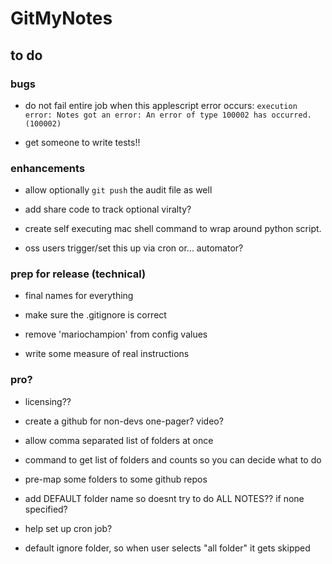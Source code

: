# GitMyNotes

## to do

### bugs

* do not fail entire job when this applescript error occurs: `execution error: Notes got an error: An error of type 100002 has occurred. (100002)`

* get someone to write tests!!


### enhancements

* allow optionally `git push` the audit file as well

* add share code to track optional viralty?

* create self executing mac shell command to wrap around python script. 

* oss users trigger/set this up via cron or... automator?


### prep for release (technical)

* final names for everything

* make sure the .gitignore is correct

* remove 'mariochampion' from config values 

* write some measure of real instructions


### pro?

* licensing??

* create a github for non-devs one-pager? video? 

* allow comma separated list of folders at once

* command to get list of folders and counts so you can decide what to do

* pre-map some folders to some github repos

* add DEFAULT folder name so doesnt try to do ALL NOTES?? if none specified?

* help set up cron job?

* default ignore folder, so when user selects "all folder" it gets skipped






